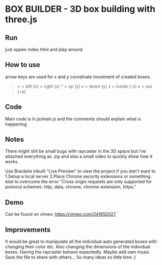 # BOX BUILDER - 3D box building with three.js

## Run
just oppen index.html and play around

## How to use
arrow keys are used for x and y coordinate movement of created boxes.

> < = left (x)
> = right (x)
^ = up (y)
v = down (y)
z = inside (-z)
x = out (+z)

## Code
Main code is in js/main.js and the comments should explain what is happening

## Notes
There might still be small bugs with raycaster in the 3D space but i’ve attached everything as .zip and also a small video to quickly show how it works.

Use Brackets inbuilt "Live Preview" to view the project if you don't want to 1.Setup a local server 2.Place Chrome security extensions or something else to overcome the error "Cross origin requests are only supported for protocol schemes: http, data, chrome, chrome-extension, https."

## Demo
Can be found on vimeo: https://vimeo.com/241652027

## Improvements
It would be great to manipulate all the individual auto generated boxes with changing their color etc. Also changing the dimensions of the individual boxes. Having the raycaster behave expectedly. Maybe add own music. Save the file to share with others... So many ideas so little time :)
